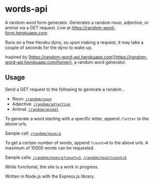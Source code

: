 # words-api
A random word form generator. Generates a random noun, adjective, or animal via a GET request. Live at https://random-word-form.herokuapp.com. 

Runs on a free Heroku dyno, so upon making a request, it may take a couple of seconds for the dyno to wake up. 

Inspired by [https://random-word-api.herokuapp.com](https://random-word-api.herokuapp.com/home/), a random word generator. 

## Usage
Send a GET request to the following to generate a random...
* Noun: [`/random/noun`](https://random-word-form.herokuapp.com/random/noun)
* Adjective: [`/random/adjective`](https://random-word-form.herokuapp.com/random/adjective)
* Animal: [`/random/animal`](https://random-word-form.herokuapp.com/random/animal)

To generate a word starting with a specific letter, append `/letter` to the above urls.

Sample call: [`/random/noun/a`](https://random-word-form.herokuapp.com/random/noun/a)

To get a certain number of words, append <code>?count=N</code> to the above urls. A maximum of 15000 words can be requested.

Sample calls: [`/random/noun/a?count=3`](https://random-word-form.herokuapp.com/random/noun/a?count=3), [`/random/noun?count=5`](https://random-word-form.herokuapp.com/random/noun?count=5)

While functional, the site is a work in progress.

Written in Node.js with the Express.js library.
